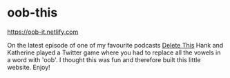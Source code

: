 # oob-this
https://oob-it.netlify.com

On the latest episode of one of my favourite podcasts [Delete This](https://itunes.apple.com/us/podcast/delete-this/id1356008931?mt=2) Hank and Katherine played a Twitter game where you had to replace all the vowels in a word with 'oob'. I thought this was fun and therefore built this little website. Enjoy!
